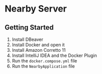 # Nearby Server

## Getting Started
1. Install DBeaver
2. Install Docker and open it
3. Install Amazon Corretto 11
4. Install IntelliJ IDEA and the Docker Plugin
5. Run the ```docker.compose.yml``` file 
6. Run the ```NearbyApplication``` file
